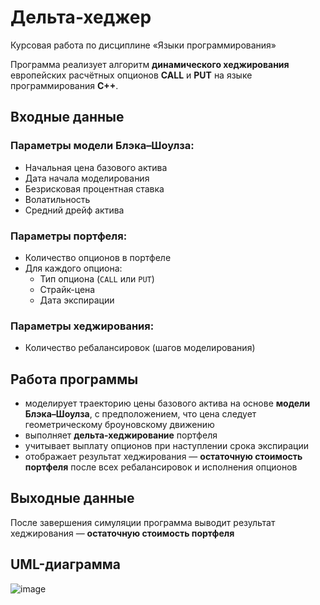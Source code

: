 # Дельта-хеджер

Курсовая работа по дисциплине «Языки программирования»

Программа реализует алгоритм **динамического хеджирования** европейских расчётных опционов **CALL** и **PUT** на языке программирования **C++**. 

## Входные данные

### Параметры модели Блэка–Шоулза:
- Начальная цена базового актива
- Дата начала моделирования
- Безрисковая процентная ставка
- Волатильность
- Средний дрейф актива

### Параметры портфеля:
- Количество опционов в портфеле
- Для каждого опциона:
  - Тип опциона (`CALL` или `PUT`)
  - Страйк-цена
  - Дата экспирации

### Параметры хеджирования:
- Количество ребалансировок (шагов моделирования)

## Работа программы

- моделирует траекторию цены базового актива на основе **модели Блэка–Шоулза**, с предположением, что цена следует геометрическому броуновскому движению
- выполняет **дельта-хеджирование** портфеля 
- учитывает выплату опционов при наступлении срока экспирации
- отображает результат хеджирования — **остаточную стоимость портфеля** после всех ребалансировок и исполнения опционов

## Выходные данные

После завершения симуляции программа выводит результат хеджирования — **остаточную стоимость портфеля**

## UML-диаграмма

![image](https://github.com/user-attachments/assets/002d5f4e-c86d-4e7e-88f2-0ddf84b5f2bd)
